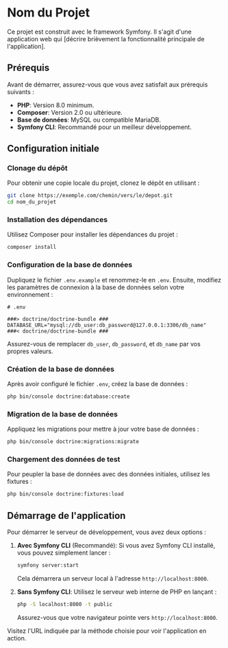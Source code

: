 # Nom du Projet

Ce projet est construit avec le framework Symfony. Il s'agit d'une application web qui [décrire brièvement la fonctionnalité principale de l'application].

## Prérequis

Avant de démarrer, assurez-vous que vous avez satisfait aux prérequis suivants :

- **PHP**: Version 8.0 minimum.
- **Composer**: Version 2.0 ou ultérieure.
- **Base de données**: MySQL ou compatible MariaDB.
- **Symfony CLI**: Recommandé pour un meilleur développement.

## Configuration initiale

### Clonage du dépôt

Pour obtenir une copie locale du projet, clonez le dépôt en utilisant :

```bash
git clone https://exemple.com/chemin/vers/le/depot.git
cd nom_du_projet
```

### Installation des dépendances

Utilisez Composer pour installer les dépendances du projet :

```bash
composer install
```

### Configuration de la base de données

Dupliquez le fichier `.env.example` et renommez-le en `.env`. Ensuite, modifiez les paramètres de connexion à la base de données selon votre environnement :

```env
# .env

###> doctrine/doctrine-bundle ###
DATABASE_URL="mysql://db_user:db_password@127.0.0.1:3306/db_name"
###< doctrine/doctrine-bundle ###
```

Assurez-vous de remplacer `db_user`, `db_password`, et `db_name` par vos propres valeurs.

### Création de la base de données

Après avoir configuré le fichier `.env`, créez la base de données :

```bash
php bin/console doctrine:database:create
```

### Migration de la base de données

Appliquez les migrations pour mettre à jour votre base de données :

```bash
php bin/console doctrine:migrations:migrate
```

### Chargement des données de test

Pour peupler la base de données avec des données initiales, utilisez les fixtures :

```bash
php bin/console doctrine:fixtures:load
```

## Démarrage de l'application

Pour démarrer le serveur de développement, vous avez deux options :

1. **Avec Symfony CLI** (Recommandé):
   Si vous avez Symfony CLI installé, vous pouvez simplement lancer :
   ```bash
   symfony server:start
   ```
   Cela démarrera un serveur local à l'adresse `http://localhost:8000`.

2. **Sans Symfony CLI**:
   Utilisez le serveur web interne de PHP en lançant :
   ```bash
   php -S localhost:8000 -t public
   ```
   Assurez-vous que votre navigateur pointe vers `http://localhost:8000`.

Visitez l'URL indiquée par la méthode choisie pour voir l'application en action.